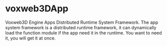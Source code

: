 # voxweb3DApp
Voxweb3D Engine Apps Distributed Runtime System Framework.
The app system framework is a distributed runtime framework, it can dynamically load the function module if the app need it in the runtime. 
You want to need it, you will get it at once.

